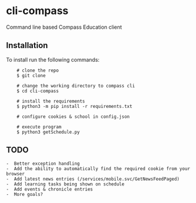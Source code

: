 # cli-compass

Command line based Compass Education client

## Installation

To install run the following commands:

``` shell
    # clone the repo
    $ git clone 

    # change the working directory to compass cli
    $ cd cli-compass

    # install the requirements
    $ python3 -m pip install -r requirements.txt

    # configure cookies & school in config.json

    # execute program
    $ python3 getSchedule.py
```

## TODO
    
    -  Better exception handling
    -  Add the ability to automatically find the required cookie from your browser
    -  Add latest news entries (/services/mobile.svc/GetNewsFeedPaged)
    -  Add learning tasks being shown on schedule
    -  Add events & chronicle entries
    -  More goals?
